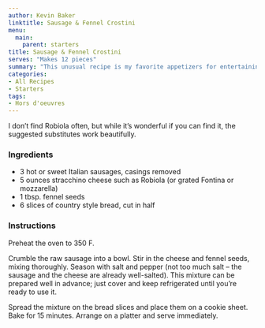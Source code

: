 ```yaml
---
author: Kevin Baker
linktitle: Sausage & Fennel Crostini
menu:
  main:
    parent: starters
title: Sausage & Fennel Crostini
serves: "Makes 12 pieces"
summary: "This unusual recipe is my favorite appetizers for entertaining. They come together in a snap, and they’re mouthwateringly good. This recipe highlights the sweet, delicious taste of fennel seed, which rarely sees much play in American kitchens. "
categories:
- All Recipes
- Starters
tags: 
- Hors d'oeuvres 
---
```

I don’t find Robiola often, but while it’s wonderful if you can find it, the suggested substitutes work beautifully.

### Ingredients

<div class="ingredient-list">

* 3 hot or sweet Italian sausages, casings removed  
* 5 ounces stracchino cheese such as Robiola (or grated Fontina or mozzarella)  
* 1 tbsp. fennel seeds  
* 6 slices of country style bread, cut in half     

</div>

### Instructions

Preheat the oven to 350 F.

Crumble the raw sausage into a bowl. Stir in the cheese and fennel seeds, mixing thoroughly.  Season with salt and pepper (not too much salt – the sausage and the cheese are already well-salted). This mixture can be prepared well in advance; just cover and keep refrigerated until you’re ready to use it.

Spread the mixture on the bread slices and place them on a cookie sheet. Bake for 15 minutes. Arrange on a platter and serve immediately.